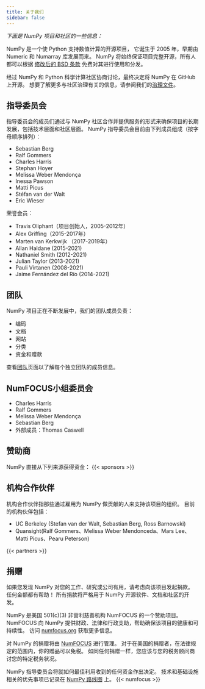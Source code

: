 ```yaml
---
title: 关于我们
sidebar: false
---
```


_下面是 NumPy 项目和社区的一些信息：_

NumPy 是一个使 Python 支持数值计算的开源项目， 它诞生于 2005 年，早期由 Numeric 和 Numarray 库发展而来。 NumPy 将始终保证项目完整开源，所有人都可以根据 [修改后的 BSD 条款](https://github.com/numpy/numpy/blob/master/LICENSE.txt) 免费对其进行使用和分发。

经过 NumPy 和 Python 科学计算社区协商讨论，最终决定将 NumPy 在 GitHub 上开源。 想要了解更多与社区治理有关的信息，请参阅我们的[治理文件](https://www.numpy.org/devdocs/dev/governance/index.html)。


## 指导委员会

指导委员会的成员们通过与 NumPy 社区合作并提供服务的形式来确保项目的长期发展，包括技术层面和社区层面。 NumPy 指导委员会目前由下列成员组成（按字母顺序排列）：

- Sebastian Berg
- Ralf Gommers
- Charles Harris
- Stephan Hoyer
- Melissa Weber Mendonça
- Inessa Pawson
- Matti Picus
- Stéfan van der Walt
- Eric Wieser

荣誉会员：

- Travis Oliphant（项目创始人，2005-2012年）
- Alex Griffing（2015-2017年）
- Marten van Kerkwijk （2017-2019年）
- Allan Haldane (2015-2021)
- Nathaniel Smith (2012-2021)
- Julian Taylor (2013-2021)
- Pauli Virtanen (2008-2021)
- Jaime Fernández del Río (2014-2021)


## 团队

NumPy 项目正在不断发展中，我们的团队成员负责：

- 编码
- 文档
- 网站
- 分类
- 资金和赠款

查看[团队](/gallery/team.html)页面以了解每个独立团队的成员信息。

## NumFOCUS小组委员会

- Charles Harris
- Ralf Gommers
- Melissa Weber Mendonça
- Sebastian Berg
- 外部成员：Thomas Caswell

## 赞助商

NumPy 直接从下列来源获得资金：
{{< sponsors >}}


## 机构合作伙伴

机构合作伙伴指那些通过雇用为 NumPy 做贡献的人来支持该项目的组织。 目前的机构伙伴包括：

- UC Berkeley (Stefan van der Walt, Sebastian Berg, Ross Barnowski)
- Quansight(Ralf Gommers、Melissa Weber Mendonceda、Mars Lee、Matti Picus、Pearu Peterson)

{{< partners >}}


## 捐赠

如果您发现 NumPy 对您的工作、研究或公司有用，请考虑向该项目发起捐款。 任何金额都有帮助！ 所有捐款将严格用于 NumPy 开源软件、文档和社区的开发。

NumPy 是美国 501(c)(3) 非营利慈善机构 NumFOCUS 的一个赞助项目。 NumFOCUS 向 NumPy 提供财政、法律和行政支助，帮助确保该项目的健康和可持续性。 访问 [numfocus.org](https://numfocus.org) 获取更多信息。

对 NumPy 的捐赠将由 [NumFOCUS](https://numfocus.org) 进行管理。 对于在美国的捐赠者，在法律规定的范围内，你的赠品可以免税。 如同任何捐赠一样，您应该与您的税务顾问商讨您的特定税务状况。

NumPy 指导委员会将就如何最佳利用收到的任何资金作出决定。 技术和基础设施相关的优先事项已记录在 [NumPy 路线图](https://www.numpy.org/neps/index.html#roadmap) 上。
{{< numfocus >}}
